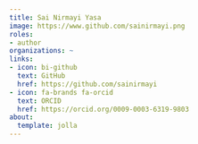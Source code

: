 ```yaml
---
title: Sai Nirmayi Yasa
image: https://www.github.com/sainirmayi.png
roles:
- author
organizations: ~
links:
- icon: bi-github
  text: GitHub
  href: https://github.com/sainirmayi
- icon: fa-brands fa-orcid
  text: ORCID
  href: https://orcid.org/0009-0003-6319-9803
about:
  template: jolla
---
```


